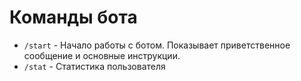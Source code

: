 # Команды бота

- `/start` - Начало работы с ботом. Показывает приветственное сообщение и основные инструкции.
- `/stat` - Статистика пользователя
